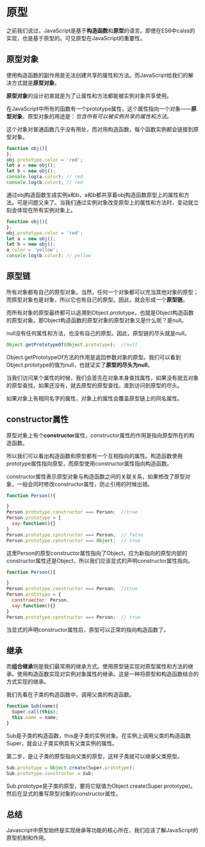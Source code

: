 # 原型

之前我们说过，JavaScript是基于**构造函数**和**原型**的语言。即使在ES6中calss的实现，也是基于原型的。可见原型在JavaScript的重要性。

## 原型对象

使用构造函数的副作用是无法创建共享的属性和方法。而JavaScript给我们的解决方式就是**原型对象**。

**原型对象**的设计初衷就是为了让属性和方法都能被实例对象共享使用。

在JavaScript中所有的函数有一个prototype属性，这个属性指向一个对象——**原型对象**，原型对象的用途是：*包含所有可以被实例共享的属性和方法*。

这个对象对普通函数几乎没有用处，而对用构造函数，每个函数实例都会链接到原型对象。

```javascript
function obj(){
};
obj.prototype.color = 'red';
let a = new obj();
let b = new obj();
console.log(a.color); // red
console.log(b.color); // red
```

通过obj构造函数生成实例a和b，a和b都共享着obj构造函数原型上的属性和方法。可是问题又来了。当我们通过实例对象改变原型上的属性和方法时，变动就立刻会体现在所有实例对象上。

```js
function obj(){
};
obj.prototype.color = 'red';
let a = new obj();
let b = new obj();
a.color = 'yellow';
console.log(b.color); // yellow
```

## 原型链

所有对象都有自己的原型对象。当然，任何一个对象都可以充当其他对象的原型；而原型对象也是对象，所以它也有自己的原型。因此，就会形成一个**原型链**。

而所有对象的原型最终都可以追溯到Object.prototype，也就是Object构造函数的原型对象。那Object构造函数的原型对象的原型对象又是什么呢？是null。

null没有任何属性和方法，也没有自己的原型。因此，原型链的尽头就是null。

```js
Object.getPrototypeOf(Object.prototype);  //null
```

Object.getPrototypeOf方法的作用是返回参数对象的原型。我们可以看到Object.prototype的值为null，也就证实了**原型的尽头为null**。

当我们访问某个属性的时候，我们会首先在对象本身查找属性，如果没有就去对象的原型查找，如果还没有，就去原型的原型查找，直到访问到原型的尽头。

如果对象上有相同名字的属性，对象上的属性会覆盖原型链上的同名属性。

## constructor属性

原型对象上有个**constructor**属性，constructor属性的作用是指向原型所在的构造函数。

所以我们可以看出构造函数和原型都有一个互相指向的属性。构造函数使用prototype属性指向原型，而原型使用constructor属性指向构造函数。

constructor属性表示原型对象与构造函数之间的关联关系，如果修改了原型对象，一般会同时修改constructor属性，防止引用的时候出错。

```js
function Person(){

}
Person.prototype.constructor === Person;  //true
Person.prototype = {
  say:function(){}
}
Person.prototype.cpnstructor === Person;  // false
Person.prototype.cpnstructor === Object;  // true
```
这里Person的原型constructor属性指向了Object，应为新指向的原型内部的constructor属性还是Object，所以我们应该显式的声明constructor属性指向。

```js
function Person(){

}
Person.prototype.constructor === Person;  //true
Person.prototype = {
  construector: Person,
  say:function(){}
}
Person.prototype.cpnstructor === Person;  // true
```
当显式的声明constructor属性后，原型可以正常的指向构造函数了。

## 继承

而**组合继承**则是我们最常用的继承方式。使用原型链实现对原型属性和方法的继承。使用构造函数实现对实例对象属性的继承。这是一种将原型和构造函数结合的方式实现的继承。

我们先看在子类的构造函数中，调用父类的构造函数。

```js
function Sub(name){
  Super.call(this);
  this.name = name;
}
```
Sub是子类的构造函数，this是子类的实例对象。在实例上调用父类的构造函数Super，就会让子类实例具有父类实例的属性。

第二步，是让子类的原型指向父类的原型，这样子类就可以继承父类原型。

```js
Sub.prototype = Object.create(Super.prototype);
Sub.prototype.constructor = Sub;
```

Sub.prototype是子类的原型，要将它赋值为Object.create(Super.prototype)。然后在显式的重写原型对象的constructor属性。

## 总结

Javascript中原型始终是实现继承等功能的核心所在，我们应该了解JavaScript的原型机制和作用。

